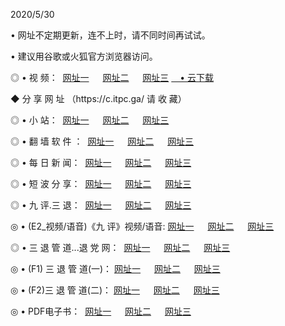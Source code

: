 <p>2020/5/30
<p>• 网址不定期更新，连不上时，请不同时间再试试。
<p>• 建议用谷歌或火狐官方浏览器访问。
<p>◎ • 视 频： 
<a href="http://hyk.lexmarktr.com/" target="_blank">网址一</a> 　 
<a href="http://hri.lexmarktr.com/" target="_blank">网址二</a> 　 
<a href="http://hwh.lexmarktr.com/b.html" target="_blank">网址三</a>
<a href="https://yadi.sk/d/d0sUeAOpal3njw" target="_wblank">　• 云下载 </a></p>
<p>◆ 分 享 网 址 （https://c.itpc.ga/ 请 收 藏） </p>

<p>◎ • 小 站：  
<a href="http://hyk.lexmarktr.com/f.html" target="_blank">网址一</a> 　 
<a href="http://hri.lexmarktr.com/h.html" target="_blank">网址二</a> 　 
<a href="http://hwh.lexmarktr.com/k/" target="_blank">网址三</a></p>
<p>◎ • 翻 墙 软 件 ：  
<a href="http://hyk.lexmarktr.com/ff/" target="_blank">网址一</a> 　 
<a href="http://hri.lexmarktr.com/s/read/a1_nd.html" target="_blank">网址二</a> 　 
<a href="http://hwh.lexmarktr.com/ff/index.html" target="_blank">网址三</a></p>
<p>◎ • 每 日 新 闻：  
<a href="http://hyk.lexmarktr.com/day/" target="_blank">网址一</a> 　 
<a href="http://hri.lexmarktr.com/day/" target="_blank">网址二</a> 　 
<a href="http://hwh.lexmarktr.com/day/index.html" target="_blank">网址三</a></p>
<p>◎ • 短 波 分 享：  
<a href="http://hyk.lexmarktr.com/h/" target="_blank">网址一</a> 　 
<a href="http://hri.lexmarktr.com/h/" target="_blank">网址二</a> 　 
<a href="http://hwh.lexmarktr.com/h/index.html" target="_blank">网址三</a></p>
<p>◎ • 九 评.三 退：  
<a href="http://hyk.lexmarktr.com/t/" target="_blank">网址一</a> 　 
<a href="http://hri.lexmarktr.com/v2/index.html" target="_blank">网址二</a> 　 
<a href="http://hwh.lexmarktr.com/tt/index.html" target="_blank">网址三</a> 　</p>
<p>◎ • (E2_视频/语音)《九 评》视频/语音: 
<a href="http://hyk.lexmarktr.com/7738.html" target="_blank">网址一</a> 　 
<a href="http://hri.lexmarktr.com/7614.html" target="_blank">网址二</a> 　 
<a href="http://hwh.lexmarktr.com/7633.html" target="_blank">网址三</a></p>
<p>◎ • 三 退 管 道...退 党 网：  
<a href="http://hyk.lexmarktr.com/go/td1.html" target="_blank">网址一</a> 　 
<a href="http://hri.lexmarktr.com/go/td2.html" target="_blank">网址二</a> 　 
<a href="http://hwh.lexmarktr.com/go/td3.html" target="_blank">网址三</a></p>
<p>◎ • (F1) 三 退 管 道(一)： 
<a href="http://hyk.lexmarktr.com/dd/" target="_blank">网址一</a> 　 
<a href="http://hri.lexmarktr.com/s/read/a1_tdx.html" target="_blank">网址二</a> 　 
<a href="http://hwh.lexmarktr.com/dd/" target="_blank">网址三</a></p>
<p>◎ • (F2)三 退 管 道(二)： 
<a href="http://hwh.lexmarktr.com/d/" target="_blank">网址一</a> 　 
<a href="http://hyk.lexmarktr.com/d/index.html" target="_blank">网址二</a> 　 
<a href="http://hri.lexmarktr.com/d/" target="_blank">网址三</a></p>
<p>◎ • PDF电子书：  
<a href="http://hyk.lexmarktr.com/p/" target="_blank">网址一</a> 　 
<a href="http://hri.lexmarktr.com/p/index.html" target="_blank">网址二</a> 　 
<a href="http://hwh.lexmarktr.com/p/" target="_blank">网址三</a></p>
